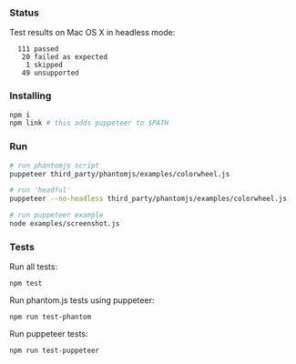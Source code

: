 ### Status

Test results on Mac OS X in headless mode:
```
  111 passed
   20 failed as expected
    1 skipped
   49 unsupported
```

### Installing

```bash
npm i
npm link # this adds puppeteer to $PATH
```

### Run

```bash
# run phantomjs script
puppeteer third_party/phantomjs/examples/colorwheel.js

# run 'headful'
puppeteer --no-headless third_party/phantomjs/examples/colorwheel.js

# run puppeteer example
node examples/screenshot.js
```

### Tests

Run all tests:
```
npm test
```

Run phantom.js tests using puppeteer:
```
npm run test-phantom
```

Run puppeteer tests:
```
npm run test-puppeteer
```
